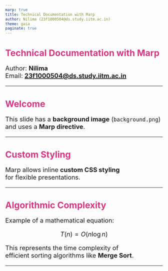 ```yaml
---
marp: true
title: Technical Documentation with Marp
author: Nilima (23f1000504@ds.study.iitm.ac.in)
theme: gaia
paginate: true
---
```


# Technical Documentation with Marp

Author: **Nilima**  
Email: **23f1000504@ds.study.iitm.ac.in**

---

<!-- _background: "background.png" -->

# Welcome

This slide has a **background image** (`background.png`)  
and uses a **Marp directive**.

---

# Custom Styling

<style>
h1 { color: #d33682; }
p { font-size: 20px; }
</style>

Marp allows inline **custom CSS styling**  
for flexible presentations.

---

# Algorithmic Complexity

Example of a mathematical equation:

$$
T(n) = O(n \log n)
$$

This represents the time complexity of  
efficient sorting algorithms like **Merge Sort**.

---
